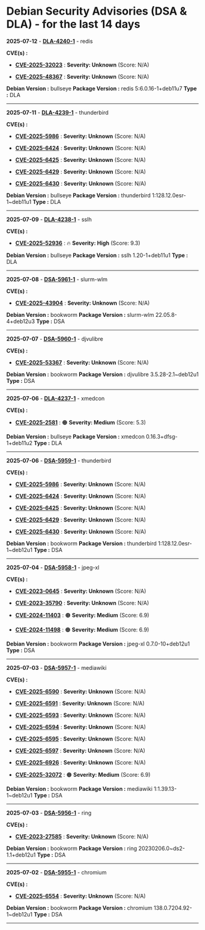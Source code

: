 # Debian Security Advisories (DSA & DLA) - for the last 14 days

**2025-07-12** - **[DLA-4240-1](https://security-tracker.debian.org/tracker/DLA-4240-1)** - redis

**CVE(s) :**
- **[CVE-2025-32023](https://www.cve.org/CVERecord?id=CVE-2025-32023)** : **Severity: Unknown** (Score: N/A)

- **[CVE-2025-48367](https://www.cve.org/CVERecord?id=CVE-2025-48367)** : **Severity: Unknown** (Score: N/A)

**Debian Version :** bullseye
 **Package Version :** redis 5:6.0.16-1+deb11u7
 **Type :** DLA

------------------------------

**2025-07-11** - **[DLA-4239-1](https://security-tracker.debian.org/tracker/DLA-4239-1)** - thunderbird

**CVE(s) :**
- **[CVE-2025-5986](https://www.cve.org/CVERecord?id=CVE-2025-5986)** : **Severity: Unknown** (Score: N/A)

- **[CVE-2025-6424](https://www.cve.org/CVERecord?id=CVE-2025-6424)** : **Severity: Unknown** (Score: N/A)

- **[CVE-2025-6425](https://www.cve.org/CVERecord?id=CVE-2025-6425)** : **Severity: Unknown** (Score: N/A)

- **[CVE-2025-6429](https://www.cve.org/CVERecord?id=CVE-2025-6429)** : **Severity: Unknown** (Score: N/A)

- **[CVE-2025-6430](https://www.cve.org/CVERecord?id=CVE-2025-6430)** : **Severity: Unknown** (Score: N/A)

**Debian Version :** bullseye
 **Package Version :** thunderbird 1:128.12.0esr-1~deb11u1
 **Type :** DLA

------------------------------

**2025-07-09** - **[DLA-4238-1](https://security-tracker.debian.org/tracker/DLA-4238-1)** - sslh

**CVE(s) :**
- **[CVE-2025-52936](https://www.cve.org/CVERecord?id=CVE-2025-52936)** : 🔥 **Severity: High** (Score: 9.3)

**Debian Version :** bullseye
 **Package Version :** sslh 1.20-1+deb11u1
 **Type :** DLA

------------------------------

**2025-07-08** - **[DSA-5961-1](https://security-tracker.debian.org/tracker/DSA-5961-1)** - slurm-wlm

**CVE(s) :**
- **[CVE-2025-43904](https://www.cve.org/CVERecord?id=CVE-2025-43904)** : **Severity: Unknown** (Score: N/A)

**Debian Version :** bookworm
 **Package Version :** slurm-wlm 22.05.8-4+deb12u3
 **Type :** DSA

------------------------------

**2025-07-07** - **[DSA-5960-1](https://security-tracker.debian.org/tracker/DSA-5960-1)** - djvulibre

**CVE(s) :**
- **[CVE-2025-53367](https://www.cve.org/CVERecord?id=CVE-2025-53367)** : **Severity: Unknown** (Score: N/A)

**Debian Version :** bookworm
 **Package Version :** djvulibre 3.5.28-2.1~deb12u1
 **Type :** DSA

------------------------------

**2025-07-06** - **[DLA-4237-1](https://security-tracker.debian.org/tracker/DLA-4237-1)** - xmedcon

**CVE(s) :**
- **[CVE-2025-2581](https://www.cve.org/CVERecord?id=CVE-2025-2581)** : 🟠 **Severity: Medium** (Score: 5.3)

**Debian Version :** bullseye
 **Package Version :** xmedcon 0.16.3+dfsg-1+deb11u2
 **Type :** DLA

------------------------------

**2025-07-06** - **[DSA-5959-1](https://security-tracker.debian.org/tracker/DSA-5959-1)** - thunderbird

**CVE(s) :**
- **[CVE-2025-5986](https://www.cve.org/CVERecord?id=CVE-2025-5986)** : **Severity: Unknown** (Score: N/A)

- **[CVE-2025-6424](https://www.cve.org/CVERecord?id=CVE-2025-6424)** : **Severity: Unknown** (Score: N/A)

- **[CVE-2025-6425](https://www.cve.org/CVERecord?id=CVE-2025-6425)** : **Severity: Unknown** (Score: N/A)

- **[CVE-2025-6429](https://www.cve.org/CVERecord?id=CVE-2025-6429)** : **Severity: Unknown** (Score: N/A)

- **[CVE-2025-6430](https://www.cve.org/CVERecord?id=CVE-2025-6430)** : **Severity: Unknown** (Score: N/A)

**Debian Version :** bookworm
 **Package Version :** thunderbird 1:128.12.0esr-1~deb12u1
 **Type :** DSA

------------------------------

**2025-07-04** - **[DSA-5958-1](https://security-tracker.debian.org/tracker/DSA-5958-1)** - jpeg-xl

**CVE(s) :**
- **[CVE-2023-0645](https://www.cve.org/CVERecord?id=CVE-2023-0645)** : **Severity: Unknown** (Score: N/A)

- **[CVE-2023-35790](https://www.cve.org/CVERecord?id=CVE-2023-35790)** : **Severity: Unknown** (Score: N/A)

- **[CVE-2024-11403](https://www.cve.org/CVERecord?id=CVE-2024-11403)** : 🟠 **Severity: Medium** (Score: 6.9)

- **[CVE-2024-11498](https://www.cve.org/CVERecord?id=CVE-2024-11498)** : 🟠 **Severity: Medium** (Score: 6.9)

**Debian Version :** bookworm
 **Package Version :** jpeg-xl 0.7.0-10+deb12u1
 **Type :** DSA

------------------------------

**2025-07-03** - **[DSA-5957-1](https://security-tracker.debian.org/tracker/DSA-5957-1)** - mediawiki

**CVE(s) :**
- **[CVE-2025-6590](https://www.cve.org/CVERecord?id=CVE-2025-6590)** : **Severity: Unknown** (Score: N/A)

- **[CVE-2025-6591](https://www.cve.org/CVERecord?id=CVE-2025-6591)** : **Severity: Unknown** (Score: N/A)

- **[CVE-2025-6593](https://www.cve.org/CVERecord?id=CVE-2025-6593)** : **Severity: Unknown** (Score: N/A)

- **[CVE-2025-6594](https://www.cve.org/CVERecord?id=CVE-2025-6594)** : **Severity: Unknown** (Score: N/A)

- **[CVE-2025-6595](https://www.cve.org/CVERecord?id=CVE-2025-6595)** : **Severity: Unknown** (Score: N/A)

- **[CVE-2025-6597](https://www.cve.org/CVERecord?id=CVE-2025-6597)** : **Severity: Unknown** (Score: N/A)

- **[CVE-2025-6926](https://www.cve.org/CVERecord?id=CVE-2025-6926)** : **Severity: Unknown** (Score: N/A)

- **[CVE-2025-32072](https://www.cve.org/CVERecord?id=CVE-2025-32072)** : 🟠 **Severity: Medium** (Score: 6.9)

**Debian Version :** bookworm
 **Package Version :** mediawiki 1:1.39.13-1~deb12u1
 **Type :** DSA

------------------------------

**2025-07-03** - **[DSA-5956-1](https://security-tracker.debian.org/tracker/DSA-5956-1)** - ring

**CVE(s) :**
- **[CVE-2023-27585](https://www.cve.org/CVERecord?id=CVE-2023-27585)** : **Severity: Unknown** (Score: N/A)

**Debian Version :** bookworm
 **Package Version :** ring 20230206.0~ds2-1.1+deb12u1
 **Type :** DSA

------------------------------

**2025-07-02** - **[DSA-5955-1](https://security-tracker.debian.org/tracker/DSA-5955-1)** - chromium

**CVE(s) :**
- **[CVE-2025-6554](https://www.cve.org/CVERecord?id=CVE-2025-6554)** : **Severity: Unknown** (Score: N/A)

**Debian Version :** bookworm
 **Package Version :** chromium 138.0.7204.92-1~deb12u1
 **Type :** DSA

------------------------------

